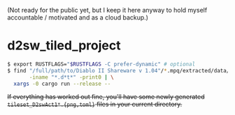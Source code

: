 (Not ready for the public yet, but I keep it here anyway to hold myself accountable / motivated and as a cloud backup.)
# d2sw_tiled_project
```sh
$ export RUSTFLAGS="$RUSTFLAGS -C prefer-dynamic" # optional
$ find "/full/path/to/Diablo II Shareware v 1.04"/*.mpq/extracted/data/global/{palette,tiles}/[Aa]*1/ \
       -iname "*.d*t*" -print0 | \
  xargs -0 cargo run --release --
```
~~If everything has worked out fine, you'll have some newly generated `tileset_D2swAct1*.{png,toml}` files in your current directory.~~
